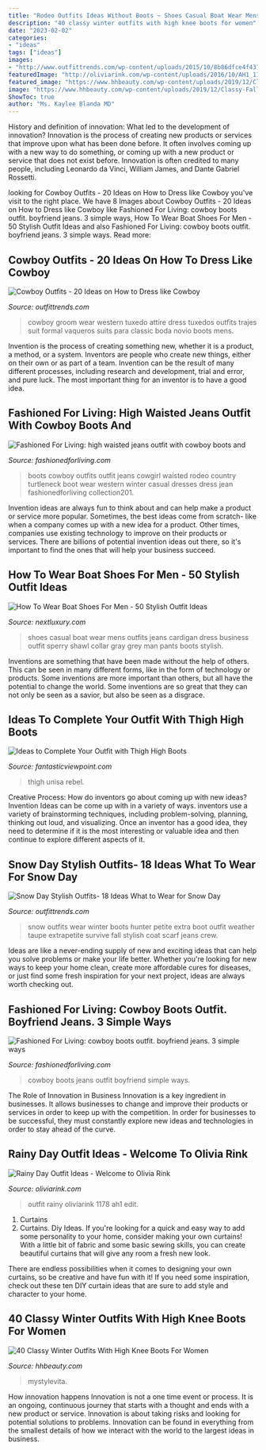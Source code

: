 ```yaml
---
title: "Rodeo Outfits Ideas Without Boots ~ Shoes Casual Boat Wear Mens Outfits Jeans Cardigan Dress Business Outfit Sperry Shawl Collar Gray Grey Man Pants Boots Stylish"
description: "40 classy winter outfits with high knee boots for women"
date: "2023-02-02"
categories:
- "ideas"
tags: ["ideas"]
images:
- "http://www.outfittrends.com/wp-content/uploads/2015/10/8b86dfce4f437c88f2cdad918ecfc3e7.jpg"
featuredImage: "http://oliviarink.com/wp-content/uploads/2016/10/AH1_1178-Edit.jpg"
featured_image: "https://www.hhbeauty.com/wp-content/uploads/2019/12/Classy-Fall-Winter-Outfits-With-High-Knee-Boots-For-Women-14-1.jpg"
image: "https://www.hhbeauty.com/wp-content/uploads/2019/12/Classy-Fall-Winter-Outfits-With-High-Knee-Boots-For-Women-14-1.jpg"
ShowToc: true
author: "Ms. Kaylee Blanda MD"
---
```



History and definition of innovation: What led to the development of innovation?
Innovation is the process of creating new products or services that improve upon what has been done before. It often involves coming up with a new way to do something, or coming up with a new product or service that does not exist before. Innovation is often credited to many people, including Leonardo da Vinci, William James, and Dante Gabriel Rossetti.

	

		
looking for Cowboy Outfits - 20 Ideas on How to Dress like Cowboy you've visit to the right place. We have 8 Images about Cowboy Outfits - 20 Ideas on How to Dress like Cowboy like Fashioned For Living: cowboy boots outfit. boyfriend jeans. 3 simple ways, How To Wear Boat Shoes For Men - 50 Stylish Outfit Ideas and also Fashioned For Living: cowboy boots outfit. boyfriend jeans. 3 simple ways. Read more:
		
    
## Cowboy Outfits - 20 Ideas On How To Dress Like Cowboy

<img loading=lazy src="http://www.outfittrends.com/wp-content/uploads/2015/10/8b86dfce4f437c88f2cdad918ecfc3e7.jpg" onerror="this.onerror=null;this.src='https://tse1.mm.bing.net/th?id=OIP.9NPO7qtyf1scVvf4r-p_FwAAAA&amp;pid=15.1';" alt="Cowboy Outfits - 20 Ideas on How to Dress like Cowboy">

_Source: outfittrends.com_

>cowboy groom wear western tuxedo attire dress tuxedos outfits trajes suit formal vaqueros suits para classic boda novio boots mens. 

	

Invention is the process of creating something new, whether it is a product, a method, or a system. Inventors are people who create new things, either on their own or as part of a team. Invention can be the result of many different processes, including research and development, trial and error, and pure luck. The most important thing for an inventor is to have a good idea.

    
## Fashioned For Living: High Waisted Jeans Outfit With Cowboy Boots And

<img loading=lazy src="http://3.bp.blogspot.com/-URFtbH4etv4/WH1u5qdxGQI/AAAAAAAAEug/R2XFtNimKs0wZm-sc4oa_RxkHMOP4qDvwCK4B/s1600/black%2Bturtleneck%2Bwith%2Bhigh%2Bwaisted%2Bskinny%2Bjeans%2Band%2Bcowboy%2Bboots-23.jpg" onerror="this.onerror=null;this.src='https://tse4.mm.bing.net/th?id=OIP.608VE3_LbXQNN6ZLL7js9QHaSx&amp;pid=15.1';" alt="Fashioned For Living: high waisted jeans outfit with cowboy boots and">

_Source: fashionedforliving.com_

>boots cowboy outfits outfit jeans cowgirl waisted rodeo country turtleneck boot wear western winter casual dresses dress jean fashionedforliving collection201. 

	

Invention ideas are always fun to think about and can help make a product or service more popular. Sometimes, the best ideas come from scratch- like when a company comes up with a new idea for a product. Other times, companies use existing technology to improve on their products or services. There are billions of potential invention ideas out there, so it's important to find the ones that will help your business succeed.

    
## How To Wear Boat Shoes For Men - 50 Stylish Outfit Ideas

<img loading=lazy src="http://nextluxury.com/wp-content/uploads/how-to-wear-manly-boat-shoes-outfits-male-style-ideas.jpg" onerror="this.onerror=null;this.src='https://tse4.mm.bing.net/th?id=OIP.QpmKvZ2Nbd2tQpx5MUMM0QAAAA&amp;pid=15.1';" alt="How To Wear Boat Shoes For Men - 50 Stylish Outfit Ideas">

_Source: nextluxury.com_

>shoes casual boat wear mens outfits jeans cardigan dress business outfit sperry shawl collar gray grey man pants boots stylish. 

	

Inventions are something that have been made without the help of others. This can be seen in many different forms, like in the form of technology or products. Some inventions are more important than others, but all have the potential to change the world. Some inventions are so great that they can not only be seen as a savior, but also be seen as a disgrace.

    
## Ideas To Complete Your Outfit With Thigh High Boots

<img loading=lazy src="https://www.fantasticviewpoint.com/wp-content/uploads/2013/11/unisa-black-daphnea-over-the-kneelook-main-single.jpg" onerror="this.onerror=null;this.src='https://tse4.mm.bing.net/th?id=OIP.Nw4ZmFW7Hf7JNexDfasqyQHaK3&amp;pid=15.1';" alt="Ideas to Complete Your Outfit with Thigh High Boots">

_Source: fantasticviewpoint.com_

>thigh unisa rebel. 

	

Creative Process: How do inventors go about coming up with new ideas?
Invention Ideas can be come up with in a variety of ways. inventors use a variety of brainstorming techniques, including problem-solving, planning, thinking out loud, and visualizing. Once an inventor has a good idea, they need to determine if it is the most interesting or valuable idea and then continue to explore different aspects of it.

    
## Snow Day Stylish Outfits- 18 Ideas What To Wear For Snow Day

<img loading=lazy src="https://www.outfittrends.com/wp-content/uploads/2016/01/12-1.jpg" onerror="this.onerror=null;this.src='https://tse3.mm.bing.net/th?id=OIP.IzlAM5WfgV1hBz3c5UK0dAHaKw&amp;pid=15.1';" alt="Snow Day Stylish Outfits- 18 Ideas What to Wear for Snow Day">

_Source: outfittrends.com_

>snow outfits wear winter boots hunter petite extra boot outfit weather taupe extrapetite survive fall stylish coat scarf jeans crew. 

	

Ideas are like a never-ending supply of new and exciting ideas that can help you solve problems or make your life better. Whether you're looking for new ways to keep your home clean, create more affordable cures for diseases, or just find some fresh inspiration for your next project, ideas are always worth checking out.

    
## Fashioned For Living: Cowboy Boots Outfit. Boyfriend Jeans. 3 Simple Ways

<img loading=lazy src="http://1.bp.blogspot.com/-v21dDILBoGQ/VxfNYqRBZnI/AAAAAAAACp4/so3IWNthk_ESltoFvYBeE5mQmfaE4saAwCK4B/s1600/cowboy%2Bboots%2Boutfit%2Bwith%2Bboyfriend%2Bjeans.%2Bpearl%2Bsnap.%2Bwhite%2Bshirt%2Boutfit.%2Bbuckle.%2Bcountry%2Bconcert%2Boutfit-65.jpg" onerror="this.onerror=null;this.src='https://tse2.mm.bing.net/th?id=OIP.UjDDmjDnYUTIzoMufKbjhAHaLE&amp;pid=15.1';" alt="Fashioned For Living: cowboy boots outfit. boyfriend jeans. 3 simple ways">

_Source: fashionedforliving.com_

>cowboy boots jeans outfit boyfriend simple ways. 

	

The Role of Innovation in Business
Innovation is a key ingredient in businesses. It allows businesses to change and improve their products or services in order to keep up with the competition. In order for businesses to be successful, they must constantly explore new ideas and technologies in order to stay ahead of the curve.

    
## Rainy Day Outfit Ideas - Welcome To Olivia Rink

<img loading=lazy src="http://oliviarink.com/wp-content/uploads/2016/10/AH1_1178-Edit.jpg" onerror="this.onerror=null;this.src='https://tse1.mm.bing.net/th?id=OIP.8uo0RvwPe3qFqeoqtSNk1AHaLG&amp;pid=15.1';" alt="Rainy Day Outfit Ideas - Welcome to Olivia Rink">

_Source: oliviarink.com_

>outfit rainy oliviarink 1178 ah1 edit. 

	

1. Curtains
1. Curtains. Diy Ideas.
If you're looking for a quick and easy way to add some personality to your home, consider making your own curtains! With a little bit of fabric and some basic sewing skills, you can create beautiful curtains that will give any room a fresh new look.

There are endless possibilities when it comes to designing your own curtains, so be creative and have fun with it! If you need some inspiration, check out these ten DIY curtain ideas that are sure to add style and character to your home.

    
## 40 Classy Winter Outfits With High Knee Boots For Women

<img loading=lazy src="https://www.hhbeauty.com/wp-content/uploads/2019/12/Classy-Fall-Winter-Outfits-With-High-Knee-Boots-For-Women-14-1.jpg" onerror="this.onerror=null;this.src='https://tse3.mm.bing.net/th?id=OIP.nnhRGdEx-OrEcBA46XzGvwHaLO&amp;pid=15.1';" alt="40 Classy Winter Outfits With High Knee Boots For Women">

_Source: hhbeauty.com_

>mystylevita. 

	

How innovation happens
Innovation is not a one time event or process. It is an ongoing, continuous journey that starts with a thought and ends with a new product or service. Innovation is about taking risks and looking for potential solutions to problems. Innovation can be found in everything from the smallest details of how we interact with the world to the largest ideas in business.

